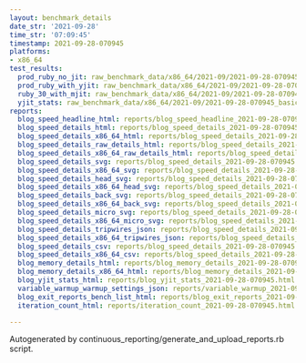 ```yaml
---
layout: benchmark_details
date_str: '2021-09-28'
time_str: '07:09:45'
timestamp: 2021-09-28-070945
platforms:
- x86_64
test_results:
  prod_ruby_no_jit: raw_benchmark_data/x86_64/2021-09/2021-09-28-070945_basic_benchmark_prod_ruby_no_jit.json
  prod_ruby_with_yjit: raw_benchmark_data/x86_64/2021-09/2021-09-28-070945_basic_benchmark_prod_ruby_with_yjit.json
  ruby_30_with_mjit: raw_benchmark_data/x86_64/2021-09/2021-09-28-070945_basic_benchmark_ruby_30_with_mjit.json
  yjit_stats: raw_benchmark_data/x86_64/2021-09/2021-09-28-070945_basic_benchmark_yjit_stats.json
reports:
  blog_speed_headline_html: reports/blog_speed_headline_2021-09-28-070945.html
  blog_speed_details_html: reports/blog_speed_details_2021-09-28-070945.html
  blog_speed_details_x86_64_html: reports/blog_speed_details_2021-09-28-070945.x86_64.html
  blog_speed_details_raw_details_html: reports/blog_speed_details_2021-09-28-070945.raw_details.html
  blog_speed_details_x86_64_raw_details_html: reports/blog_speed_details_2021-09-28-070945.x86_64.raw_details.html
  blog_speed_details_svg: reports/blog_speed_details_2021-09-28-070945.svg
  blog_speed_details_x86_64_svg: reports/blog_speed_details_2021-09-28-070945.x86_64.svg
  blog_speed_details_head_svg: reports/blog_speed_details_2021-09-28-070945.head.svg
  blog_speed_details_x86_64_head_svg: reports/blog_speed_details_2021-09-28-070945.x86_64.head.svg
  blog_speed_details_back_svg: reports/blog_speed_details_2021-09-28-070945.back.svg
  blog_speed_details_x86_64_back_svg: reports/blog_speed_details_2021-09-28-070945.x86_64.back.svg
  blog_speed_details_micro_svg: reports/blog_speed_details_2021-09-28-070945.micro.svg
  blog_speed_details_x86_64_micro_svg: reports/blog_speed_details_2021-09-28-070945.x86_64.micro.svg
  blog_speed_details_tripwires_json: reports/blog_speed_details_2021-09-28-070945.tripwires.json
  blog_speed_details_x86_64_tripwires_json: reports/blog_speed_details_2021-09-28-070945.x86_64.tripwires.json
  blog_speed_details_csv: reports/blog_speed_details_2021-09-28-070945.csv
  blog_speed_details_x86_64_csv: reports/blog_speed_details_2021-09-28-070945.x86_64.csv
  blog_memory_details_html: reports/blog_memory_details_2021-09-28-070945.html
  blog_memory_details_x86_64_html: reports/blog_memory_details_2021-09-28-070945.x86_64.html
  blog_yjit_stats_html: reports/blog_yjit_stats_2021-09-28-070945.html
  variable_warmup_warmup_settings_json: reports/variable_warmup_2021-09-28-070945.warmup_settings.json
  blog_exit_reports_bench_list_html: reports/blog_exit_reports_2021-09-28-070945.bench_list.html
  iteration_count_html: reports/iteration_count_2021-09-28-070945.html

---
```

Autogenerated by continuous_reporting/generate_and_upload_reports.rb script.
